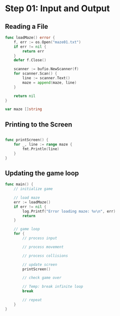 # Step 01: Input and Output

## Reading a File

```go
func loadMaze() error {
	f, err := os.Open("maze01.txt")
	if err != nil {
		return err
	}
	defer f.Close()

	scanner := bufio.NewScanner(f)
	for scanner.Scan() {
		line := scanner.Text()
		maze = append(maze, line)
	}

	return nil
}

var maze []string

```

## Printing to the Screen

```go

func printScreen() {
	for _, line := range maze {
		fmt.Println(line)
	}
}
```

## Updating the game loop

```go
func main() {
	// initialize game

	// load maze
	err := loadMaze()
	if err != nil {
		log.Printf("Error loading maze: %v\n", err)
		return
	}

	// game loop
	for {
		// process input

		// process movement

		// process collisions

		// update screen
		printScreen()

		// check game over

		// Temp: break infinite loop
		break

		// repeat
	}
}
```